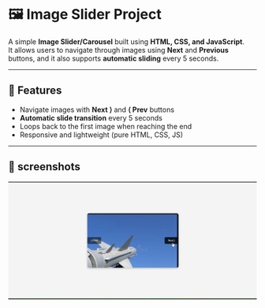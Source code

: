 # 🖼️ Image Slider Project

A simple **Image Slider/Carousel** built using **HTML, CSS, and JavaScript**.  
It allows users to navigate through images using **Next** and **Previous** buttons, and it also supports **automatic sliding** every 5 seconds.

---

## 🚀 Features

- Navigate images with **Next ⟩** and **⟨ Prev** buttons
- **Automatic slide transition** every 5 seconds
- Loops back to the first image when reaching the end
- Responsive and lightweight (pure HTML, CSS, JS)

---

## 📸 screenshots

![alt text](image-1.png)
